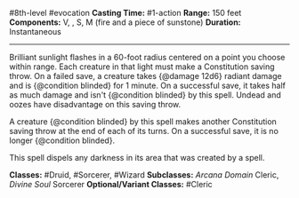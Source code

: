 #8th-level #evocation
**Casting Time:** #1-action
**Range:** 150 feet
**Components:** V, , S, M (fire and a piece of sunstone)
**Duration:** Instantaneous

---

Brilliant sunlight flashes in a 60-foot radius centered on a point you choose within range. Each creature in that light must make a Constitution saving throw. On a failed save, a creature takes {@damage 12d6} radiant damage and is {@condition blinded} for 1 minute. On a successful save, it takes half as much damage and isn't {@condition blinded} by this spell. Undead and oozes have disadvantage on this saving throw.

A creature {@condition blinded} by this spell makes another Constitution saving throw at the end of each of its turns. On a successful save, it is no longer {@condition blinded}.

This spell dispels any darkness in its area that was created by a spell.


**Classes:** #Druid, #Sorcerer, #Wizard
**Subclasses:** *Arcana Domain* Cleric, *Divine Soul* Sorcerer
**Optional/Variant Classes:** #Cleric
